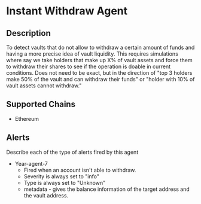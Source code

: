 # Instant Withdraw Agent

## Description

To detect vaults that do not allow to withdraw a certain amount of funds and having a more precise idea of vault liquidity. This requires simulations where say we take holders that make up X% of vault assets and force them to withdraw their shares to see if the operation is doable in current conditions. Does not need to be exact, but in the direction of "top 3 holders make 50% of the vault and can withdraw their funds" or "holder with 10% of vault assets cannot withdraw."

## Supported Chains

- Ethereum

## Alerts

Describe each of the type of alerts fired by this agent

- Year-agent-7
  - Fired when an account isn't able to withdraw.
  - Severity is always set to "info"
  - Type is always set to "Unknown"
  - metadata - gives the balance information of the target address and the vault address.
